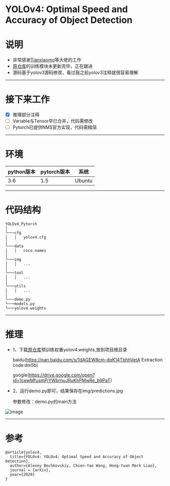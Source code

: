 # YOLOv4: Optimal Speed and Accuracy of Object Detection

# 说明
- 非常感谢[Tianxiaomo](https://github.com/Tianxiaomo)等大佬的工作
- [原仓库](https://github.com/Tianxiaomo/pytorch-YOLOv4)的训练模块未更新完毕，正在跟进
- 源码基于yolov3源码修改，看过我之前yolov3注释就很容易理解

----------
# 接下来工作
 
- [x] 推理部分注释
- [ ] Variable与Tensor早已合并，代码需修改
- [ ] Pytorch已提供NMS官方实现，代码需精简

----------
# 环境

| python版本 | pytorch版本 | 系统   |
|------------|-------------|--------|
| 3.6        | 1.5       | Ubuntu |

----------
# 代码结构
```
YOLOv4_Pytorch
│
└───cfg
│   │   yolov4.cfg
│   
└───data
│   │   coco.names
│   
└───img
│   │   ...
│   
└───tool
│   │   ...
│   
└───utils
│   │   ...
│   
└───demo.py
└───models.py 
└───yolov4.weights

```
----------
# 推理

- 1、下载[原仓库](https://github.com/Tianxiaomo/pytorch-YOLOv4)预训练权重yolov4.weights,放到项目根目录

  baidu(https://pan.baidu.com/s/1dAGEW8cm-dqK14TbhhVetA     Extraction code:dm5b)

  google(https://drive.google.com/open?id=1cewMfusmPjYWbrnuJRuKhPMwRe_b9PaT)

- 2、运行demo.py即可，结果保存在img/predictions.jpg

  参数修改：demo.py的main方法

![image](https://github.com/bobo0810/YOLOv4_Pytorch/blob/master/img/predictions.jpg)

----------
 # 参考

```
@article{yolov4,
  title={YOLOv4: YOLOv4: Optimal Speed and Accuracy of Object Detection},
  author={Alexey Bochkovskiy, Chien-Yao Wang, Hong-Yuan Mark Liao},
  journal = {arXiv},
  year={2020}
}
```


